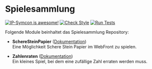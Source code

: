 # Spielesammlung

[![IP-Symcon is awesome!](https://img.shields.io/badge/IP--Symcon-4.2-blue.svg)](https://www.symcon.de)
[![Check Style](https://github.com/TillBrede/Spielesammlung/workflows/Check%20Style/badge.svg)](https://github.com/TillBRede/Spielesammlung/actions)
[![Run Tests](https://github.com/TillBrede/Spielesammlung/workflows/Run%20Tests/badge.svg)](https://github.com/TillBrede/Spielesammlung/actions)


Folgende Module beinhaltet das Spielesammlung Repository:

- __SchereSteinPapier__ ([Dokumentation](SchereSteinPapier))  
	Eine Möglichkeit Schere Stein Papier im WebFront zu spielen.

- __Zahlenraten__ ([Dokumentation](Zahlenraten))  
    Ein kleines Spiel, bei dem eine zufällige Zahl erraten werden muss.
